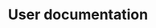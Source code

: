 ---
layout: default
title: User documentation
parent: HCA Ingest Developer Documentation
has_children: true
nav_order: 4
---